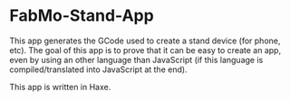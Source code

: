 # FabMo-Stand-App

This app generates the GCode used to create a stand device (for phone, etc).
The goal of this app is to prove that it can be easy to create an app, even
by using an other language than JavaScript (if this language is
compiled/translated into JavaScript at the end).

This app is written in Haxe.

